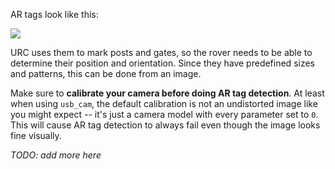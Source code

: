 AR tags look like this:

![](http://wiki.ros.org/ar_track_alvar?action=AttachFile&do=get&target=artags.png)

URC uses them to mark posts and gates, so the rover needs to be able to determine their position and orientation.
Since they have predefined sizes and patterns, this can be done from an image.

Make sure to **calibrate your camera before doing AR tag detection**.
At least when using `usb_cam`, the default calibration is not an undistorted image like you might expect -- it's just a camera model with every parameter set to `0`.
This will cause AR tag detection to always fail even though the image looks fine visually.

*TODO: add more here*
